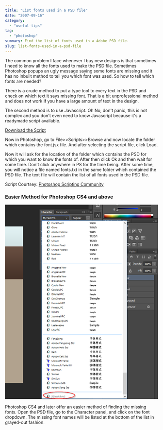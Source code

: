 ```yaml
---
title: "List fonts used in a PSD file"
date: "2007-09-16"
category: 
  - "useful-tips"
tag:
  - "photoshop"
summary: Find the list of fonts used in a Adobe PSD file.
slug: list-fonts-used-in-a-psd-file
---
```


The common problem I face whenever I buy new designs is that sometimes I need to know all the fonts used to make the PSD file. Sometimes Photoshop popups an ugly message saying some fonts are missing and it has no inbuilt method to tell you which font was used. So how to tell which fonts are needed?

There is a crude method to put a type tool to every text in the PSD and check on which text it says missing font. That is a bit unprofessional method and does not work if you have a large amount of text in the design.

The second method is to use Javascript. Oh No, don't panic, this is not complex and you don't even need to know Javascript because it's a readymade script available.

[Download the Script](/download/font.jsx.zip)

Now in Photoshop, go to File>>Scripts>>Browse and now locate the folder which contains the font.jsx file. And after selecting the script file, click Load.

Now it will ask for the location of the folder which contains the PSD for which you want to know the fonts of. After then click Ok and then wait for some time. Don't click anywhere in PS for the time being. After some time, you will notice a file named fonts.txt in the same folder which contained the PSD file. The text file will contain the list of all fonts used in the PSD file.

Script Courtsey: [Photoshop Scripting Community](http://www.ps-scripts.com "Photoshop Scripting Community")

### Easier Method for Photoshop CS4 and above

[![List of Missing fonts in an open PSD file in Adobe Photoshop](images/zz3a4SV.png#center)](images/zz3a4SV.png "Missing Fonts in a PSD File - Click to view the full image")

Photoshop CS4 and later offer an easier method of finding the missing fonts. Open the PSD file, go to the Character panel, and click on the font dropdown. The missing font names will be listed at the bottom of the list in grayed-out fashion.
